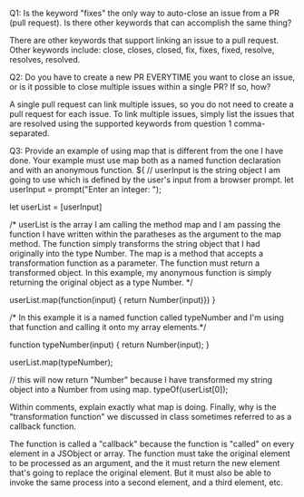 Q1: Is the keyword "fixes" the only way to auto-close an issue from a PR (pull request). Is there other keywords that can accomplish the same thing?

There are other keywords that support linking an issue to a pull request. Other keywords include: close, closes, closed, fix, fixes, fixed, resolve, resolves, resolved.

Q2: Do you have to create a new PR EVERYTIME you want to close an issue, or is it possible to close multiple issues within a single PR? If so, how?

A single pull request can link multiple issues, so you do not need to create a pull request for each issue. To link multiple issues, simply list the issues that are resolved using the supported keywords from question 1 comma-separated.

Q3: Provide an example of using map that is different from the one I have done. Your example must use map both as a named function declaration and with an anonymous function. 
${
// userInput is the string object I am going to use which is defined by the user's input from a browser prompt.
let userInput = prompt("Enter an integer: ");

let userList = [userInput]

/* userList is the array I am calling the method map and I am passing the function I have written within the paratheses as the argument to the map method.
The function simply transforms the string object that I had originally into the type Number. 
The map is a method that accepts a transformation function as a parameter. The function must return a transformed object.
In this example, my anonymous function is simply returning the original object as a type Number.
*/

userList.map(function(input) {
return Number(input)}) 
}

/* In this example it is a named function called typeNumber and I'm using that function and calling it onto my array elements.*/


function typeNumber(input) {
	return Number(input);
}

userList.map(typeNumber);

// this will now return "Number" because I have transformed my string object into a Number from using map.
typeOf(userList[0]);

Within comments, explain exactly what map is doing. Finally, why is the "transformation function" we discussed in class sometimes referred to as a callback function.

The function is called a "callback" because the function is "called" on every element in a JSObject or array. The function must take the original element to be processed as an argument, and the it must return the new element that's going to replace the original element. But it must also be able to invoke the same process into a second element, and a third element, etc.